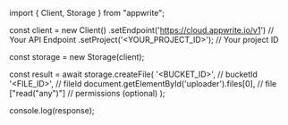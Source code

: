 import { Client, Storage } from "appwrite";

const client = new Client()
    .setEndpoint('https://cloud.appwrite.io/v1') // Your API Endpoint
    .setProject('&lt;YOUR_PROJECT_ID&gt;'); // Your project ID

const storage = new Storage(client);

const result = await storage.createFile(
    '<BUCKET_ID>', // bucketId
    '<FILE_ID>', // fileId
    document.getElementById('uploader').files[0], // file
    ["read("any")"] // permissions (optional)
);

console.log(response);
